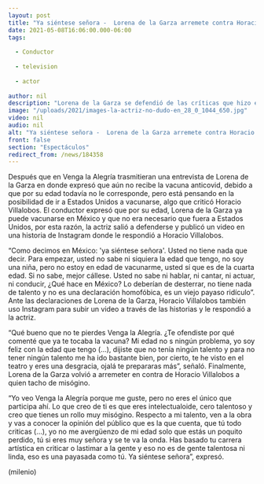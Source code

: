 ```yaml
---
layout: post
title: "Ya siéntese señora -  Lorena de la Garza arremete contra Horacio Villalobos tras criticarla"
date: 2021-05-08T16:06:00.000-06:00
tags:
  
  - Conductor
  
  - television
  
  - actor
  
author: nil
description: "Lorena de la Garza se defendió de las críticas que hizo en su contra Horacio Villalobos en Venga la Alegría. "
image: "/uploads/2021/images-la-actriz-no-dudo-en_28_0_1044_650.jpg"
video: nil
audio: nil
alt: "Ya siéntese señora -  Lorena de la Garza arremete contra Horacio Villalobos tras criticarla"
front: false
section: "Espectáculos"
redirect_from: /news/184358
---
```


Después que en Venga la Alegría trasmitieran una entrevista de Lorena de la Garza en donde expresó que aún no recibe la vacuna anticovid, debido a que por su edad todavía no le corresponde, pero está pensando en la posibilidad de ir a Estados Unidos a vacunarse, algo que criticó Horacio Villalobos. El conductor expresó que por su edad, Lorena de la Garza ya puede vacunarse en México y que no era necesario que fuera a Estados Unidos, por esta razón, la actriz salió a defenderse y publicó un video en una historia de Instagram donde le respondió a Horacio Villalobos. 

“Como decimos en México: 'ya siéntese señora'. Usted no tiene nada que decir. Para empezar, usted no sabe ni siquiera la edad que tengo, no soy una niña, pero no estoy en edad de vacunarme, usted sí que es de la cuarta edad. Si no sabe, mejor cállese. Usted no sabe ni hablar, ni cantar, ni actuar, ni conducir, ¿Qué hace en México? Lo deberían de desterrar, no tiene nada de talento y no es una declaración homofóbica, es un viejo payaso ridículo”. Ante las declaraciones de Lorena de la Garza, Horacio Villalobos también uso Instagram para subir un video a través de las historias y le respondió a la actriz.

“Qué bueno que no te pierdes Venga la Alegría. ¿Te ofendiste por qué comenté que ya te tocaba la vacuna? Mi edad no s ningún problema, yo soy feliz con la edad que tengo (…), dijiste que no tenía ningún talento y para no tener ningún talento me ha ido bastante bien, por cierto, te he visto en el teatro y eres una desgracia, ojalá te prepararas más”, señaló. Finalmente, Lorena de la Garza volvió a arremeter en contra de Horacio Villalobos a quien tacho de misógino. 

“Yo veo Venga la Alegría porque me guste, pero no eres el único que participa ahí. Lo que creo de ti es que eres intelectualoide, cero talentoso y creo que tienes un rollo muy misógino. Respecto a mi talento, ven a la obra y vas a conocer la opinión del público que es la que cuenta, que tú todo criticas (…), yo no me avergüenzo de mi edad solo que estás un poquito perdido, tú si eres muy señora y se te va la onda. Has basado tu carrera artística en criticar o lastimar a la gente y eso no es de gente talentosa ni linda, eso es una payasada como tú. Ya siéntese señora”, expresó. 

(milenio)